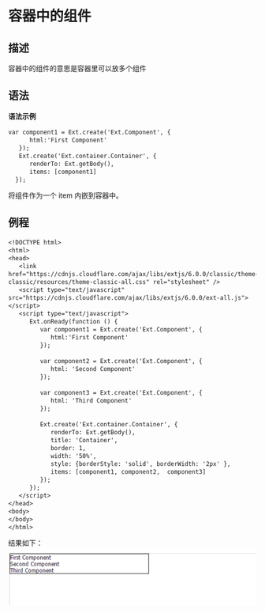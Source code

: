 # 容器中的组件
## 描述
容器中的组件的意思是容器里可以放多个组件
## 语法
**语法示例**

    var component1 = Ext.create('Ext.Component', {
          html:'First Component'
       });
       Ext.create('Ext.container.Container', {
          renderTo: Ext.getBody(),
          items: [component1]
      });
      
将组件作为一个 item 内嵌到容器中。
## 例程

    <!DOCTYPE html>
    <html>
    <head>
       <link href="https://cdnjs.cloudflare.com/ajax/libs/extjs/6.0.0/classic/theme-classic/resources/theme-classic-all.css" rel="stylesheet" />
       <script type="text/javascript" src="https://cdnjs.cloudflare.com/ajax/libs/extjs/6.0.0/ext-all.js"></script>
       <script type="text/javascript">
          Ext.onReady(function () {
             var component1 = Ext.create('Ext.Component', {
                html:'First Component'
             });

             var component2 = Ext.create('Ext.Component', {
                html: 'Second Component'
             });

             var component3 = Ext.create('Ext.Component', {
                html: 'Third Component'
             });

             Ext.create('Ext.container.Container', {
                renderTo: Ext.getBody(),
                title: 'Container',
                border: 1,
                width: '50%',
                style: {borderStyle: 'solid', borderWidth: '2px' },
                items: [component1, component2,  component3]
             });
          });
       </script>
    </head>
    <body>
    </body>
    </html>
    
结果如下：![结果](https://raw.githubusercontent.com/jianxinliu/translate-Ext-JS-tutorials/master/resource/conResult.bmp)
